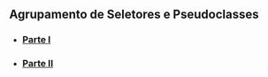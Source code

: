 ## Agrupamento de Seletores e Pseudoclasses

* ### [Parte I](https://github.com/GabrielFQK/trybe-exercicios/tree/main/1-fundamentos/bloco-03/3-3/exercicio-3/parte-1)
* ### [Parte II](https://github.com/GabrielFQK/trybe-exercicios/tree/main/1-fundamentos/bloco-03/3-3/exercicio-3/parte-2)